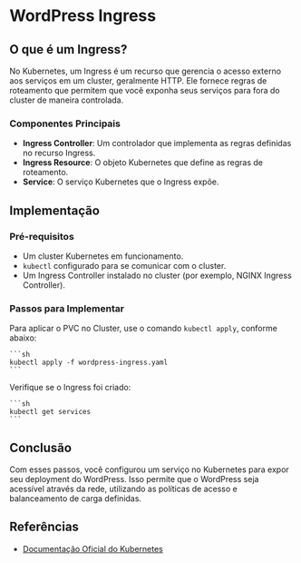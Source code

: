 # WordPress Ingress

## O que é um Ingress?
No Kubernetes, um Ingress é um recurso que gerencia o acesso externo aos serviços em um cluster, geralmente HTTP. Ele fornece regras de roteamento que permitem que você exponha seus serviços para fora do cluster de maneira controlada.

### Componentes Principais
- **Ingress Controller**: Um controlador que implementa as regras definidas no recurso Ingress.
- **Ingress Resource**: O objeto Kubernetes que define as regras de roteamento.
- **Service**: O serviço Kubernetes que o Ingress expõe.

## Implementação

### Pré-requisitos
- Um cluster Kubernetes em funcionamento.
- `kubectl` configurado para se comunicar com o cluster.
- Um Ingress Controller instalado no cluster (por exemplo, NGINX Ingress Controller).


### Passos para Implementar

Para aplicar o PVC no Cluster, use o comando `kubectl apply`, conforme abaixo:

    ```sh
    kubectl apply -f wordpress-ingress.yaml
    ```

Verifique se o Ingress foi criado:

    ```sh
    kubectl get services
    ```

## Conclusão
Com esses passos, você configurou um serviço no Kubernetes para expor seu deployment do WordPress. Isso permite que o WordPress seja acessível através da rede, utilizando as políticas de acesso e balanceamento de carga definidas.

## Referências
- [Documentação Oficial do Kubernetes](https://kubernetes.io/docs/concepts/services-networking/service/)
